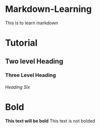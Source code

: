# Markdown-Learning
This is to learn markdown

# Tutorial

## Two level Heading

### Three Level Heading

###### Heading Six

# Bold
**This text will be bold**
This text is not bolded
